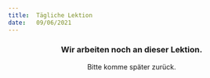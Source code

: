 ```yaml
---
title:  Tägliche Lektion
date:   09/06/2021
---
```


### <center>Wir arbeiten noch an dieser Lektion.</center>
<center>Bitte komme später zurück.</center>